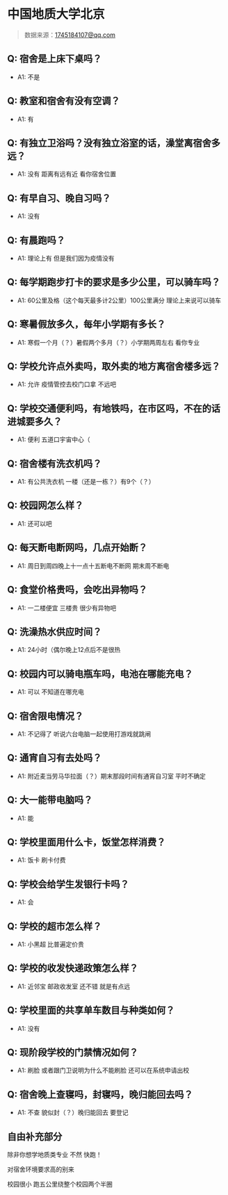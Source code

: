 # 中国地质大学北京

> 数据来源：1745184107@qq.com

## Q: 宿舍是上床下桌吗？

- A1: 不是

## Q: 教室和宿舍有没有空调？

- A1: 有

## Q: 有独立卫浴吗？没有独立浴室的话，澡堂离宿舍多远？

- A1: 没有 距离有远有近 看你宿舍位置

## Q: 有早自习、晚自习吗？

- A1: 没有

## Q: 有晨跑吗？

- A1: 理论上有 但是我们因为疫情没有

## Q: 每学期跑步打卡的要求是多少公里，可以骑车吗？

- A1: 60公里及格（这个每天最多计2公里）100公里满分 理论上来说可以骑车

## Q: 寒暑假放多久，每年小学期有多长？

- A1: 寒假一个月（？）暑假两个多月（？）小学期两周左右 看你专业

## Q: 学校允许点外卖吗，取外卖的地方离宿舍楼多远？

- A1: 允许 疫情管控去校门口拿 不远吧

## Q: 学校交通便利吗，有地铁吗，在市区吗，不在的话进城要多久？

- A1: 便利 五道口宇宙中心（

## Q: 宿舍楼有洗衣机吗？

- A1: 有公共洗衣机 一楼（还是一栋？）有9个（？）

## Q: 校园网怎么样？

- A1: 还可以吧

## Q: 每天断电断网吗，几点开始断？

- A1: 周日到周四晚上十一点十五断电不断网 期末周不断电

## Q: 食堂价格贵吗，会吃出异物吗？

- A1: 一二楼便宜 三楼贵 很少有异物吧

## Q: 洗澡热水供应时间？

- A1: 24小时（偶尔晚上12点后不是很热

## Q: 校园内可以骑电瓶车吗，电池在哪能充电？

- A1: 可以 不知道在哪充电

## Q: 宿舍限电情况？

- A1: 不记得了 听说六台电脑一起使用打游戏就跳闸

## Q: 通宵自习有去处吗？

- A1: 附近麦当劳马华拉面（？）期末那段时间有通宵自习室 平时不确定

## Q: 大一能带电脑吗？

- A1: 能

## Q: 学校里面用什么卡，饭堂怎样消费？

- A1: 饭卡 刷卡付费

## Q: 学校会给学生发银行卡吗？

- A1: 会

## Q: 学校的超市怎么样？

- A1: 小黑超 比普遍定价贵

## Q: 学校的收发快递政策怎么样？

- A1: 近邻宝 邮政收发室 还不错 就是有点远

## Q: 学校里面的共享单车数目与种类如何？

- A1: 没有

## Q: 现阶段学校的门禁情况如何？

- A1: 刷脸 或者跟门卫说明为什么不能刷脸 还可以在系统申请出校

## Q: 宿舍晚上查寝吗，封寝吗，晚归能回去吗？

- A1: 不查 貌似封（？）晚归能回去 要登记

## 自由补充部分

除非你想学地质类专业 不然 快跑！

对宿舍环境要求高的别来

校园很小 跑五公里绕整个校园两个半圈
